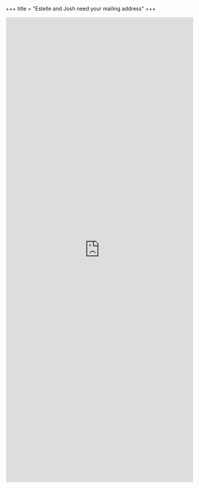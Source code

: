 +++
title = "Estelle and Josh need your mailing address"
+++

<iframe class="airtable-embed" src="https://airtable.com/embed/shrku4X6X0uW7hYwo?backgroundColor=orange" frameborder="0" onmousewheel="" width="100%" height="1250px" style="background: transparent; border: 1px solid #fff;"></iframe>

